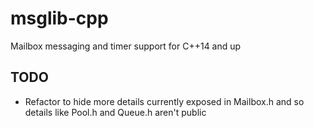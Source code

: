 # msglib-cpp

Mailbox messaging and timer support for C++14 and up

## TODO
- Refactor to hide more details currently exposed in Mailbox.h and so details like Pool.h and Queue.h aren't public
